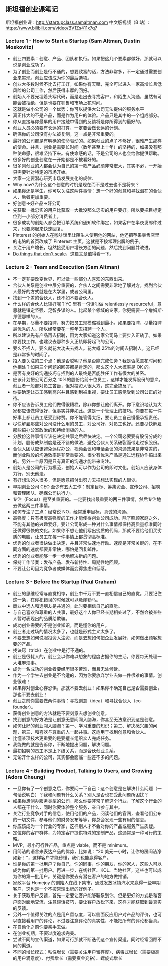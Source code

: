 ## 斯坦福创业课笔记

斯坦福创业课：http://startupclass.samaltman.com
中文版视频（B 站）：https://www.bilibili.com/video/BV1Zs411x7q7

### Lecture 1 - How to Start a Startup (Sam Altman, Dustin Moskovitz)

-   创业四要素：创意、产品、团队和执行。如果把这几个要素都做好，那就可以说是创业成功了。
-   为了创业而创业是行不通的，想要致富的话，方法非常多，不一定通过需要创业来实现。创业应该成为你的最后选项。
-   创业大多数时候不比去打工好，如果你有天赋，完全可以进入一家高增长且低风险的公司工作，然后获得丰厚的回报。
-   创始人不要光埋着头写代码，而是走出去寻找客户，和陌生人沟通，虽然有可能会被拒绝，但是也要在销售和市场上花时间。
-   这就是做小公司的一个优势：你可以提供大公司无法提供的服务水平
-   真正伟大的不是产品，而是作为用户的体验。产品只是其中的一个组成部分。
-   你从直接与你最早的用户接触中得到的反馈将是你所得到的最好的。
-   创业人员必须要有长远的打算，一定要会做长远的计划。
-   确保你的公司没有办法被复制，这一点是非常重要的。
-   最好的公司都是有明确的使命驱动的。如果创业的点子不够好，很难产生那样的使命。并且，创业是需要长时间（数年甚至上十年）的坚持的，如果没有那种使命感，很难坚持下来。有使命感的话，不是公司的人也会给你提供帮助。
-   很多好的创业创意在一开始都是不被看好的。
-   很多刚创业的人都会认为自己的第一款产品必须非常宏大，其实不必，一开始只需要针对特定的市场开始。
-   大家一定要潜心研究市场发展变化的规律.
-   Why now?为什么这个创意的时机是现在而不是过去也不是将来？
-   如果你还是学生，你可以关注这两件事情：想一个好的创意和寻找潜在的合伙人，后者更加重要。
-   好创意->好产品->好公司
-   先获取一批忠实的用户比获取一大批没那么忠实的用户要好。所以要把目标定位到一小部分消费者上。
-   很多成功的创始人都会把订单系统和通知软件绑定，如果客户在半夜发邮件过来，也要爬起来快速回复。
-   Pinterest 的创始人在咖啡馆里让陌生人使用他的网站，他还把苹果零售店里的电脑的首页改成了 Pinterest 主页。这就是不按常理出牌的例子。
-   关注于用户增长，坦然接受用户增长方面的问题，然后找到问题并改进。
-   [Do things that don't scale](http://paulgraham.com/ds.html)，这篇文章值得看一下。

### Lecture 2 - Team and Execution (Sam Altman)

-   不一定非要改变世界，可以做一些部分人喜欢的东西出来。
-   合伙人关系是创业中屎分重要的，合伙人之间需要非常地了解对方，找到合伙人最好的方式就是在大学里，或者公司里。
-   找到一个差的合伙人，还不如不要合伙人。
-   什么样的合伙人比较好呢？YC 里有一句话叫做 relentlessly resourceful，意思就是镇定坚强、足智多谋的人。比起某个领域的专家，你更需要一个詹姆斯·邦德那样的人。
-   在早期，尽量不要招聘，努力把员工规模缩减到最小。如果要招聘，尽量招聘最优秀的人。所以经常要花一整年去招聘一个人。
-   所以建议先有产品再去招聘，因为大家知道这家公司马上要步入正轨了。如果你要找工作，也建议去那种步入正轨即将起飞的公司。
-   要么不招人，要么就花大功夫去找人。花大概 25%的时间去招聘人，这已经是非常多的时间了。
-   招人要关注的三个点：他是否聪明？他是否能完成任务？我是否愿意花时间和他相处？如果三个问题的回答都是肯定的，那么这个人大概率是 OK 的。
-   是否有良好的沟通技巧与招到的人最终是否能胜任工作有很大的关系。
-   应该计划把公司百分之 10%的股份给前十位员工，这样才能发挥股份的意义。创业者一般都对员工吝啬，但对投资人很大方，这完全搞反了。
-   你要确定让员工感到高兴并且感到到被重视，要让员工感觉受到公司公正的对待。
-   你不应该告诉员工他们做得很糟糕，除非你想让他们离开。你下意识地认为大家都应该做得很好，但事实并非如此。这是一个管理上的技巧。你要在每一件好事上都让员工感受到称赞。你不能管得太细，要让员工自己慢慢承担责任。
-   尽快解雇那些对公司没什么用的员工，对公司好，对员工也好。还要尽快解雇那些搞办公室政治的和持续消极的人。
-   分股份这件事情应该在决定共事之后尽快决定。一个公司必要要有股份分成的计划，股份成熟制度是还不错的做法，避免合伙人关系破裂而带走过多股份。
-   合伙人团队应该避免远程办公，视频会议和电话会议的沟通效果是非常差的，而创业阶段的沟通效率是非常重要的。很少有优秀产品是通过远程协作搞出来的。另外一个原因是只有真正的沟通才能带来专注。
-   创始人是公司的行为模范，创始人可以作为公司的即时文化。创始人应该身体力行，别无他法。
-   有好想法的人很多，但是愿意把付出努力去把想法实现的人很少。
-   早期创业公司 CEO 至少有五大工作：制定目标、筹集资金、宣传公司、招聘和管理团队、确保公司执行力。
-   专注（Focus）是至关重要的。一定要找出最重要的两三件事情，然后专注地去做这两三件事情。
-   如何专注？三点：经常说 NO，经常重申目标，真诚的沟通。
-   高强度：只有极度高强度的工作才能使得创业公司成功。除了照顾家庭之外，不能有其他的兴趣爱好。要让公司形成一种对什么事情都保持高质量标准同时还做得很快的文化。如果你不想让他们写出劣质的代码，那就不要给他们买劣质的电脑，让员工在每一件事情上都贯彻高标准。
-   优秀的创业者很快做出决定，并且非常快速地行动。速度是非常关键的，在不同方面的速度都要非常快，哪怕是回复邮件。
-   优秀的创业者能够一步一步地解决新的问题。
-   保持工作节奏：发布产品、发布新特性、周期性地回顾。
-   不要让公司因为竞争者或媒体而变得焦虑和低落。

### Lecture 3 - Before the Startup (Paul Graham)

-   创业的思维经常与直觉相悖，创业中千万不要一直相信自己的直觉。只要记住这一条，在你犯错误的时候就可以悬崖勒马。
-   商业中选人和选朋友是共通的，此时要相信自己的直觉。
-   与自己喜欢和尊重的人共事，最好这个人你已经长期相处过了，不然会被某些人暂时表现出的品质给欺骗。
-   成功创业需要的不是创业知识，而是懂你的用户。
-   创业者走过场的情况太多了，也就是形式主义太多了。
-   不要去想如何说服投资人注资，而是去想如何把企业发展好、如何做出顾客想要的产品。
-   找诀窍（trick）在创业中是行不通的。
-   创业是很耗人的，创业会以你难以想象的程度占据你的生活，你要每天处理一大堆麻烦事。
-   成为一名成功的创业者要经历很多苦难，而且无处倾诉。
-   作为一个学生去创业是不合适的，因为你要放弃学业去做一件很难的事情。创业很难！
-   如果你对创业心存恐惧，那就不要去创业！如果你不确定自己是否需要创业，那也不要去创业！
-   创业之前你需要做两件事情：寻找创意（idea）和寻找合伙人（co-founder）。
-   获得创业创意的方法就是不要刻意去想创业创意。
-   找到创意的好方法是让创意无意间闯入脑海，你甚至无法意识到这是创意。
-   如何让好的创业闯入脑海？第一、学习重要的知识；第二、解决感兴趣的问题，第三、和喜欢与尊重的人一起共事。这适用于找到创意和合伙人。
-   比懂某项技术更重要的是要擅长组织众人完成任务。
-   我能做的就是告诉你，不断地提出问题，解决问题。
-   最初招聘的员工不是上下级关系，而是合伙创业关系。
-   无论开什么样的公司，其实都会面临一些差不多的问题。

### Lecture 4 - Building Product, Talking to Users, and Growing (Adora Cheung)

-   一旦你有了一个创意之后，你要问一下自己：这个创意是在解决什么问题（一句话说明白）？我和问题有什么关系？别人是否也在受此问题所困扰？
-   如果你想创办服务类型的公司，那么你要非常了解这个行业，了解这个行业的人都在干什么，同时你要体验整个服务，亲自参与其中。
-   关注行业竞争对手的信息，使用他们的产品，阅读他们的官网，查看他们公布的一切文件，参与他们的财务发布等等，你总会发现一些有用的信息。
-   你应该成为一个行业的专家，这样别人才不会对你的产品或服务产生质疑。
-   定位你的客户群体，为特定客户提供特殊的定制产品，这通常是一种可行的策略。
-   MVP，最小可行性产品，重点是 viable，而不是 minimum。
-   用简洁的语言来表达产品的优势，比如说：“20 美元一小时，让你的房间洁净如新！”，这样客户才能秒懂，我们也能赢得客户。
-   谁是你的第一批用户？你自己，你的同事，你的朋友，你的家人，这些人可以成为你的第一批用户。再进一步，在线社区、KOL、当地社区，这些也可以成为你的第一批用户。关键是你要去有潜在客户的地方做推销。
-   家政平台 Homejoy 的创始人在线下集市，通过发放冰镇汽水来赢得一些早期客户，这也是一个不按常理出牌的好例子。
-   关于获取用户反馈，首先一定要让客户能够联系到你。但是更好的方式是和客户面对面地交流，注意谈话技巧，要让客户放松下来，这样才能获取到最真实的反馈。
-   另外一个值得关注的点是用户留存度，可以侧面反应用户对产品的评价，也可以直接看用户的评论，不过要注意评论的真实性，不能把所有的评论都当真。
-   在自动化之前你要亲手去做。
-   在创业初期，不要过度追求完美。
-   尝试不同的宣传渠道，如果可行那就不断迭代这个宣传渠道。同时经常回顾不同的渠道。
-   不同的增长模式：粘性增长（需要关注用户留存度）、病毒式增长（需要极高的用户满意度）、付费增长（需要资金充裕）、螺旋式增长
